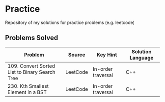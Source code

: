 # Practice
Repository of my solutions for practice problems (e.g. leetcode)

## Problems Solved
| Problem | Source | Key Hint | Solution Language |
|---------|--------|----------|-------------------|
|109. Convert Sorted List to Binary Search Tree|LeetCode|In-order traversal|C++|
|230. Kth Smallest Element in a BST|LeetCode|In-order traversal|C++|

